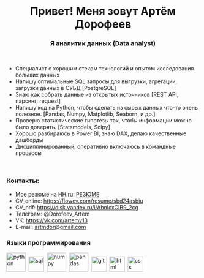 <div id="header" align="center">
	<h1>Привет! Меня зовут Артём Дорофеев</h1>
	<h3>Я аналитик данных (Data analyst)</h3>
</div>
</br>

- Специалист с хорошим стеком технологий и опытом исследования больших данных
- Напишу оптимальные SQL запросы для выгрузки, агрегации, загрузки данных в СУБД [PostgreSQL]
- Знаю как собрать данные из открытых источников [REST API, парсинг, request] 
- Напишу код на Python, чтобы сделать из сырых данных что-то очень полезное. [Pandas, Numpy, Matplotlib, Seaborn, и др.]
- Проверю статистические гипотезы так, чтобы информации можно было доверять. [Statsmodels, Scipy]
- Хорошо разбираюсь в Power BI, знаю DAX, делаю качественные дашборды
- Дисциплинированный, оперативно включаюсь в командные процессы

</br>

### Контакты:

- Мое резюме на HH.ru: [РЕЗЮМЕ](https://hh.ru/resume/f9b4134eff0b8007ee0039ed1f4362727a6162)
- CV_online: https://flowcv.com/resume/sbd24asbiu
- CV_pdf: https://disk.yandex.ru/i/AhnIcxCIB9_2cg
- Телеграм: @Dorofeev_Artem
- VK: https://vk.com/artemy13
- E-mail: artmdor@gmail.com

### Языки программирования
<img src="https://cdn.jsdelivr.net/gh/devicons/devicon/icons/python/python-original-wordmark.svg" title="python" width="50" height="50"/>&nbsp;
<img src="https://cdn.jsdelivr.net/gh/devicons/devicon/icons/postgresql/postgresql-original.svg" title="sql" width="40" height="40"/>&nbsp;
<img src="https://cdn.jsdelivr.net/gh/devicons/devicon/icons/numpy/numpy-original-wordmark.svg" title="numpy" width="50" height="50"/>&nbsp;
<img src="https://cdn.jsdelivr.net/gh/devicons/devicon/icons/pandas/pandas-original-wordmark.svg" title="pandas" width="50" height="50"/>&nbsp;
<img src="https://cdn.jsdelivr.net/gh/devicons/devicon/icons/git/git-plain.svg" title="git" width="40" height="40"/>&nbsp;
<img src="https://cdn.jsdelivr.net/gh/devicons/devicon/icons/html5/html5-original.svg" title="html" width="40" height="40"/>&nbsp;
<img src="https://cdn.jsdelivr.net/gh/devicons/devicon/icons/css3/css3-original.svg" title="css" width="40" height="40"/>&nbsp;

